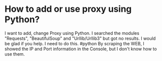
# How to add or use proxy using Python?

I want to add, change Proxy using Python. I searched the modules "Requests", "BeautifulSoup" and "Urllib/Urllib3" but got no results. I would be glad if you help. I need to do this.
#python
By scraping the WEB, I showed the IP and Port information in the Console, but I don't know how to use them.

        